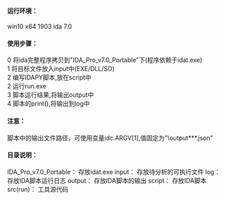 #### 运行环境：
win10 x64 1903
ida 7.0

#### 使用步骤：
0 将ida完整程序拷贝到"IDA_Pro_v7.0_Portable"下(程序依赖于idat.exe)  
1 将目标文件放入input中(EXE/DLL/SO)  
2 编写IDAPY脚本,放在script中  
2 运行run.exe  
3 脚本运行结果,将输出output中  
4 脚本的print(),将输出到log中  

#### 注意：
脚本中的输出文件路径，可使用变量idc.ARGV[1],值固定为"\output\***.json"

#### 目录说明：
IDA_Pro_v7.0_Portable： 存放idat.exe
input：                 存放待分析的可执行文件
log：                   存放IDA脚本运行日志
output：                存放IDA脚本的输出
script：                存放IDA脚本
src(run)：              工具源代码
